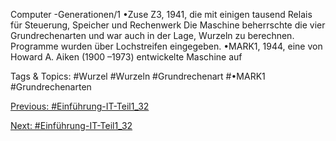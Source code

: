 Computer -Generationen/1
•Zuse Z3, 1941, die mit einigen tausend Relais für Steuerung, Speicher und Rechenwerk Die 
Maschine beherrschte die vier Grundrechenarten und war auch in der Lage, Wurzeln zu 
berechnen. Programme wurden über Lochstreifen eingegeben. 
•MARK1, 1944, eine von Howard A. Aiken (1900 –1973) entwickelte Maschine auf 

   Tags & Topics:
   #Wurzel
   #Wurzeln
   #Grundrechenart
   #•MARK1
   #Grundrechenarten

[Previous: #Einführung-IT-Teil1_32](Einführung-IT-Teil1_32.md)

[Next: #Einführung-IT-Teil1_32](Einführung-IT-Teil1_32.md)